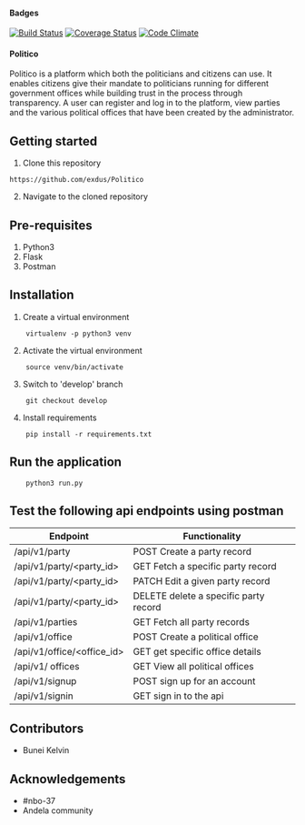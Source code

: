 #### Badges

[![Build Status](https://travis-ci.org/exdus/Politico.svg?branch=develop)](https://travis-ci.org/exdus/Politico)
[![Coverage Status](https://coveralls.io/repos/github/exdus/Politico/badge.svg?branch=master)](https://coveralls.io/github/exdus/Politico?branch=master)
[![Code Climate](https://codeclimate.com/github/codeclimate/codeclimate/badges/gpa.svg)](https://codeclimate.com/github/<exdus>/<Politico>)

#### Politico

Politico is a platform which both the politicians and citizens can use. It enables citizens give their mandate to politicians running for different government offices while building trust in the process through transparency. A user can register and log in to the platform, view parties and the various political offices that have been created by the administrator.



Getting started
--------------------
1. Clone this repository
```
https://github.com/exdus/Politico
```

2. Navigate to the cloned repository

Pre-requisites
----------------------
1. Python3
2. Flask
3. Postman

Installation
---------------------------------
1. Create a virtual environment
```
    virtualenv -p python3 venv
```

2. Activate the virtual environment
```
    source venv/bin/activate
```

3. Switch to 'develop' branch
```
    git checkout develop
```

4. Install requirements
```
    pip install -r requirements.txt
```

Run the application
---------------------------------
```
    python3 run.py
```
Test the following api endpoints using postman
-----------------------------------------------

| Endpoint | Functionality |
---------- |---------------
/api/v1/party             |POST Create a party record 
/api/v1/party/<party_id>  |GET  Fetch a specific party record
/api/v1/party/<party_id>  |PATCH Edit a given party record
/api/v1/party/<party_id>  |DELETE delete a specific party record
/api/v1/parties           |GET	 Fetch all party records
/api/v1/office            |POST   Create a political office 
/api/v1/office/<office_id>|GET    get specific office details
/api/v1/ offices          |GET	 View all political offices
/api/v1/signup            |POST   sign up for an account
/api/v1/signin            |GET    sign in to the api


	
Contributors
-----------------------------
- Bunei Kelvin



Acknowledgements
--------------------------------
- #nbo-37
- Andela community
